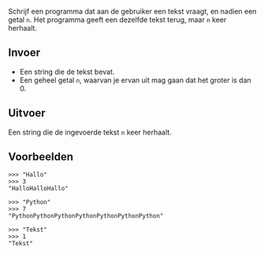Schrijf een programma dat aan de gebruiker een tekst vraagt, en nadien een getal `n`. Het programma geeft een dezelfde tekst terug, maar `n` keer herhaalt.

## Invoer

- Een string die de tekst bevat.
- Een geheel getal `n`, waarvan je ervan uit mag gaan dat het groter is dan 0.

## Uitvoer

Een string die de ingevoerde tekst `n` keer herhaalt.

## Voorbeelden

```
>>> "Hallo"
>>> 3
"HalloHalloHallo"

>>> "Python"
>>> 7
"PythonPythonPythonPythonPythonPythonPython"

>>> "Tekst"
>>> 1
"Tekst"
```